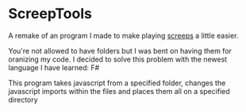 # ScreepTools

A remake of an program I made to make playing [screeps](https://screeps.com/) a little easier. 

You're not allowed to have folders but I was bent on having them for oranizing my code. 
I decided to solve this problem with the newest language I have learned: F#

This program takes javascript from a specified folder, changes the javascript imports within the files and 
places them all on a specified directory

